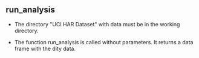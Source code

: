 ## run_analysis

* The directory "UCI HAR Dataset" with data must be in the working directory.

* The function run_analysis is called without parameters. It returns a data frame with the dity data.







	